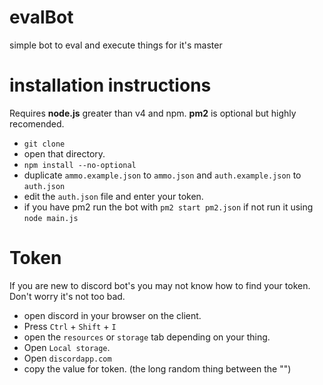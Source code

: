 # evalBot
simple bot to eval and execute things for it's master

# installation instructions
 Requires **node.js** greater than v4 and npm. **pm2** is optional but highly recomended.

 - `git clone`
 - open that directory.
 - `npm install --no-optional`
 - duplicate `ammo.example.json` to `ammo.json` and `auth.example.json` to `auth.json`
 - edit the `auth.json` file and enter your token.
 - if you have pm2 run the bot with `pm2 start pm2.json` if not run it using `node main.js`

# Token
If you are new to discord bot's you may not know how to find your token. Don't worry it's not too bad.
 - open discord in your browser on the client.
 - Press `Ctrl` + `Shift` + `I`
 - open the `resources` or `storage` tab depending on your thing.
 - Open `Local storage`.
 - Open `discordapp.com`
 - copy the value for token. (the long random thing between the "")
